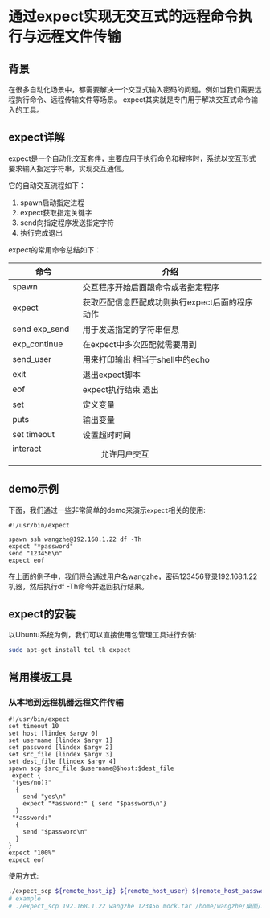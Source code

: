 # 通过expect实现无交互式的远程命令执行与远程文件传输

## 背景

在很多自动化场景中，都需要解决一个交互式输入密码的问题。例如当我们需要远程执行命令、远程传输文件等场景。
expect其实就是专门用于解决交互式命令输入的工具。

## expect详解

expect是一个自动化交互套件，主要应用于执行命令和程序时，系统以交互形式要求输入指定字符串，实现交互通信。

它的自动交互流程如下：

1. spawn启动指定进程
2. expect获取指定关键字
3. send向指定程序发送指定字符
4. 执行完成退出

expect的常用命令总结如下：

|命令|介绍|
|---|---|
spawn           |    交互程序开始后面跟命令或者指定程序
expect          |    获取匹配信息匹配成功则执行expect后面的程序动作
send exp_send   |    用于发送指定的字符串信息
exp_continue   |     在expect中多次匹配就需要用到
send_user       |    用来打印输出 相当于shell中的echo
exit            |    退出expect脚本
eof             |    expect执行结束 退出
set             |    定义变量
puts            |    输出变量
set timeout     |    设置超时时间
interact 　　　　|　　 允许用户交互


## demo示例

下面，我们通过一些非常简单的demo来演示`expect`相关的使用:

```
#!/usr/bin/expect

spawn ssh wangzhe@192.168.1.22 df -Th
expect "*password"
send "123456\n"
expect eof
```

在上面的例子中，我们将会通过用户名wangzhe，密码123456登录192.168.1.22机器，然后执行df -Th命令并返回执行结果。


## expect的安装

以Ubuntu系统为例，我们可以直接使用包管理工具进行安装:

```bash
sudo apt-get install tcl tk expect
```

## 常用模板工具

### 从本地到远程机器远程文件传输

```
#!/usr/bin/expect
set timeout 10
set host [lindex $argv 0]
set username [lindex $argv 1]
set password [lindex $argv 2]
set src_file [lindex $argv 3]
set dest_file [lindex $argv 4]
spawn scp $src_file $username@$host:$dest_file
 expect {
 "(yes/no)?"
  {
    send "yes\n"
    expect "*assword:" { send "$password\n"}
  }
 "*assword:"
  {
    send "$password\n"
  }
}
expect "100%"
expect eof
```

使用方式: 

```bash
./expect_scp ${remote_host_ip} ${remote_host_user} ${remote_host_password} ${local_file} ${remote_des_file}
# example
# ./expect_scp 192.168.1.22 wangzhe 123456 mock.tar /home/wangzhe/桌面/mock.$tag.tar
```
